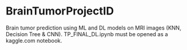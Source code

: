 # BrainTumorProjectID
Brain tumor prediction using ML and DL models on MRI images (KNN, Decision Tree & CNN).
TP_FINAL_DL.ipynb must be opened as a kaggle.com notebook.
